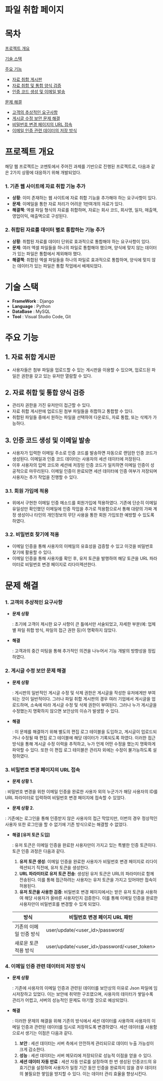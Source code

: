 # 파일 취합 페이지

# 목차
[프로젝트 개요](#프로젝트-개요)

[기술 스택](#기술-스택)

[주요 기능](#주요-기능)

- [자료 취합 게시판](##자료-취합-게시판)
- [자료 취합 및 통합 양식 검증](##자료-취합-및-통합-양식-검증)
- [인증 코드 생성 및 이메일 발송](##인증-코드-생성-및-이메일-발송)
   
[문제 해결](#문제-해결)

- [고객의 추상적인 요구사항](###고객의-추상적인-요구사항)
- [게시글 수정 보안 문제 해결](###게시글-수정-보안-문제-해결)
- [비밀번호 변경 페이지의 URL 접속](###비밀번호-변경-페이지의-URL-접속)
- [이메일 인증 관련 데이터의 저장 방식](###이메일-인증-관련-데이터의-저장-방식)

# **프로젝트** 개요

해당 웹 프로젝트는 코멘토에서 주어진 과제를 기반으로 진행된 프로젝트로, 다음과 같은 2가지 상황에 대응하기 위해 개발되었다.

### **1. 기존 웹 사이트에 자료 취합 기능 추가**

- **상황**: 이미 존재하는 웹 사이트에 자료 취합 기능을 추가해야 하는 요구사항이 있다.
- **문제**: 이메일을 통한 자료 처리가 어려운 1만여개의 자료가 있다.
- **해결책**: 엑셀 파일 형식의 자료를 취합하며, 자료는 회사 코드, 회사명, 일자, 매출액, 영업이익, 매출액으로 구성된다.

### **2. 취합된 자료를 데이터 별로 통합하는 기능 추가**

- **상황**: 취합된 자료를 데이터 단위로 효과적으로 통합해야 하는 요구사항이 있다.
- **문제**: 여러 엑셀 파일들을 하나의 파일로 통합해야 했으며, 양식에 맞지 않는 데이터가 있는 파일은 통합에서 제외해야 했다.
- **해결책**: 취합된 엑셀 파일들을 하나의 파일로 효과적으로 통합하며, 양식에 맞지 않는 데이터가 있는 파일은 통합 작업에서 배제되었다.

# **기술 스택**

- **FrameWork** : Django
- **Language** : Python
- **DataBase** : MySQL
- **Tool** : Visual Studio Code, Git

# **주요 기능**

## 1. **자료 취합 게시판**

- 사용자들은 첨부 파일을 업로드할 수 있는 게시판을 이용할 수 있으며, 업로드된 파일은 권한을 갖고 있는 유저만 열람할 수 있다.

## 2. **자료 취합 및 통합 양식 검증**

- 관리자 권한을 가진 유저만이 접근할 수 있다.
- 자료 취합 게시판에 업로드된 첨부 파일들을 취합하고 통합할 수 있다.
- 취합된 파일들 중에서 원하는 파일을 선택하여 다운로드, 자료 통합, 또는 삭제가 가능하다.

## 3. 인증 코드 생성 및 이메일 발송

- 사용자가 입력한 이메일 주소로 인증 코드를 발송하면 자동으로 랜덤한 인증 코드가 생성된다. 이메일과 인증 코드 데이터는 사용자의 세션 데이터에 저장된다.
- 이후 사용자의 입력 코드와 세션에 저장된 인증 코드가 일치하면 이메일 인증이 성공적으로 마무리된다. 이메일 인증이 완료되면 세션 데이터에 인증 여부가 저장되며 사용자는 추가 작업을 진행할 수 있다.

### 3.1. 회원 가입에 적용

- 위에서 구현한 이메일 인증 메소드를 회원가입에 적용하였다. 기존에 단순히 이메일 유일성만 확인했던 이메일에 인증 작업을 추가로 적용함으로서 통해 대량의 가짜 계정 생성이나 타인의 개인정보의 무단 사용을 통한 회원 가입또한 예방할 수 있도록 하였다.

### 3.2. 비밀번호 찾기에 적용

- 이메일 인증을 통해 사용자의 이메일의 유효성을 검증할 수 있고 이것을 비밀번호 찾기에 활용할 수 있다.
- 이메일 인증을 통해 사용자를 확인 후, 유저 토큰을 발행하여 해당 토큰을 URL 파라미터로 비밀번호 변경 페이지로 리다이렉션한다.

# **문제 해결**

### 1. **고객의 추상적인 요구사항**

- **문제 상황**
    
    : 초기에 고객이 제시한 요구 사항이 큰 틀에서만 서술되었고, 자세한 부분(예: 업체별 파일 취합 방식, 파일의 접근 권한 등)이 명확하지 않았다.
    
- **해결**
    
     : 고객과의 중간 미팅을 통해 추가적인 의견을 나누어서 기능 개발의 방향성을 정립하였다.
  
### 2. **게시글 수정 보안 문제 해결**

- **문제 상황**
    
    : 게시판의 일반적인 게시글 수정 및 삭제 권한은 게시글을 작성한 유저에게만 부여되는 것이 일반적이다. 그러나 파일 취합 게시판의 경우 여러 기업에서 게시글을 업로드하며, 소속에 따라 게시글 수정 및 삭제 권한이 부여된다. 그러나 누가 게시글을 수정했는지 명확하지 않으면 보안상의 이슈가 발생할 수 있다.
    
- **해결**
    
    : 이 문제를 해결하기 위해 별도의 편집 로그 테이블을 도입하고, 게시글이 업로드되거나 수정될 때 편집 로그 테이블에 해당 데이터가 기록되도록 하였다. 이러한 접근 방식을 통해 게시글 수정 이력을 추적하고, 누가 언제 어떤 수정을 했는지 명확하게 파악할 수 있다. 또한 이 편집 로그 테이블은 관리자 외에는 수정이 불가능하도록 설정하였다.

### 3. 비밀번호 변경 페이지의 URL 접속

- **문제 상황 1.**

: 비밀번호 변경을 위한 이메일 인증을 완료한 사용자 외의 누군가가 해당 사용자의 ID를 URL 파라미터로 입력하여 비밀번호 변경 페이지에 접속할 수 있었다.

- **문제 상황 2.**
  
: 기존에는 로그인을 통해 인증받지 않은 사용자의 접근 막았지만, 이번의 경우 정상적인 사용자 또한 로그인을 할 수 없기에 기존 방식으로는 해결할 수 없었다.

- **해결 [유저 토큰 도입]**
    
    : 유저 토큰은 이메일 인증을 완료한 사용자만이 가지고 있는 특별한 인증 토큰이다. 토큰 인증 과정은 다음과 같다. 
    
    1. **유저 토큰 생성**: 이메일 인증을 완료한 사용자가 비밀번호 변경 페이지로 리다이렉션되기 직전에, 유저 토큰을 생성한다.
    2. **URL 파라미터로 유저 토큰 전송**: 생성된 유저 토큰은 URL의 파라미터로 함께 전송된다. 이를 통해 접근하려는 사용자는 유저 토큰을 가지고 있어야만 접속이 허용된다.
    3. **유저 토큰을 사용한 검증**: 비밀번호 변경 페이지에서는 받은 유저 토큰을 사용하여 해당 사용자가 올바른 사용자인지 검증한다. 이를 통해 이메일 인증을 완료한 사용자만이 비밀번호를 변경할 수 있게 되었다.
    
    | 방식 | 비밀번호 변경 페이지 URL 패턴 |
    | --- | --- |
    | 기존의 이메일 인증 방식 | user/update/<user_id>/password/ |
    | 새로운 토큰 적용 방식 | user/update/<user_id>/password/<user_token> |

### 4. 이메일 인증 관련 데이터의 저장 방식

- **문제 상황**
    
    : 기존에 사용자의 이메일 인증과 관련된 데이터를 보안상의 이유로 Json 파일에 임시저장하고 있었다. 이는 보안에 취약한 구조였으며, 사용자의 데이터가 쌓일수록 관리가 어렵고, 서버의 성능적인 문제도 야기할 것으로 예상되었다.
    
- **해결**
    
    : 이러한 문제의 해결을 위해 기존의 방식에서 세션 데이터를 사용하여 사용자의 이메일 인증과 관련된 데이터를 임시로 저장하도록 변경하였다. 세션 데이터를 사용함으로서 생기는 이점은 다음과 같다.
    
    1. **보안** : 세션 데이터는 서버 측에서 안전하게 관리되므로 데이터 누출 가능성이 크게 감소한다.
    2. **성능** : 세션 데이터는 서버 메모리에 저장되므로 성능적 이점을 얻을 수 있다.
    3. **세션 데이터 자동 만료** : 세션 자동 만료를 설정하여 한 번 생성된 인증코드의 유효기간을 설정하여 사용자가 일정 기간 동안 인증을 완료하지 않을 경우 데이터의 불필요한 쌓임을 방지할 수 있다. 이는 데이터 관리 효율을 향상시킨다.
